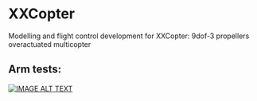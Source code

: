 # XXCopter
Modelling and flight control development for XXCopter: 9dof-3 propellers overactuated multicopter

## Arm tests:

[![IMAGE ALT TEXT](http://img.youtube.com/vi/eGRz9jH8KTk/0.jpg)](http://www.youtube.com/watch?v=eGRz9jH8KTk "Video Title")

